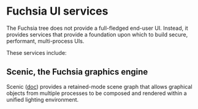 # Fuchsia UI services

The Fuchsia tree does not provide a full-fledged end-user UI.  Instead, it provides services that provide a foundation upon which to build secure, performant, multi-process UIs.

These services include:

## Scenic, the Fuchsia graphics engine

Scenic ([doc](concepts/ui/scenic/index.md)) provides a retained-mode scene graph that allows graphical objects from multiple processes to be composed and rendered within a unified lighting environment.

